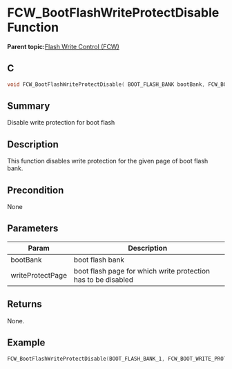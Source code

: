 # FCW\_BootFlashWriteProtectDisable Function

**Parent topic:**[Flash Write Control \(FCW\)](GUID-90E21DD6-5AB3-4211-8633-884EC95A6246.md)

## C

```c
void FCW_BootFlashWriteProtectDisable( BOOT_FLASH_BANK bootBank, FCW_BOOT_FLASH_WRITE_PROTECT writeProtectPage );
```

## Summary

Disable write protection for boot flash

## Description

This function disables write protection for the given page of boot flash bank.

## Precondition

None

## Parameters

|Param|Description|
|-----|-----------|
|bootBank|boot flash bank|
|writeProtectPage|boot flash page for which write protection has to be disabled|

## Returns

None.

## Example

```c
FCW_BootFlashWriteProtectDisable(BOOT_FLASH_BANK_1, FCW_BOOT_WRITE_PROTECT_PAGE_0);
```

